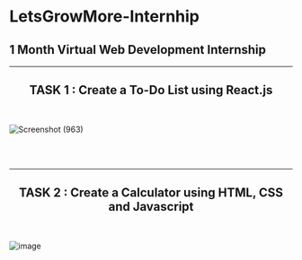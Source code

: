# LetsGrowMore-Internhip
<h2> 1 Month Virtual Web Development Internship </h2>


<hr width="100%" size=3>
<h2 align="center"> TASK 1 : Create a To-Do List using React.js </h2>
<br>

![Screenshot (963)](https://user-images.githubusercontent.com/102166679/195575218-83462ce4-c9b8-4045-a0a3-89cb5b7a1d4b.png)

<br> <br> 
<hr width="100%" size=3>
<h2 align="center"> TASK 2 : Create a Calculator using HTML, CSS and Javascript  </h2> <br>

![image](https://user-images.githubusercontent.com/102166679/195574109-ae6a7429-1605-454f-a60c-a71a631d0956.png)
